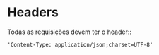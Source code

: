 Headers
=======

Todas as requisições devem ter o header::

    'Content-Type: application/json;charset=UTF-8'